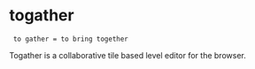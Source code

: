 togather
========
` to gather = to bring together`

Togather is a collaborative tile based level editor for the browser.